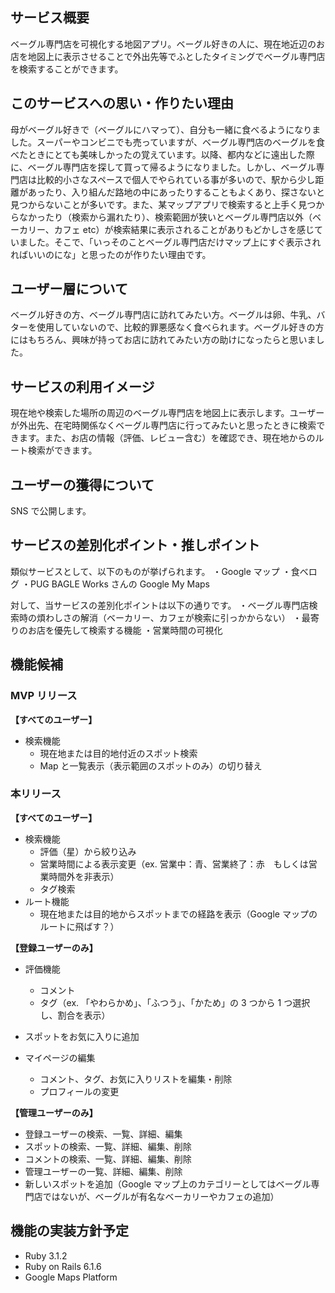 ## サービス概要

ベーグル専門店を可視化する地図アプリ。ベーグル好きの人に、現在地近辺のお店を地図上に表示させることで外出先等でふとしたタイミングでベーグル専門店を検索することができます。

## このサービスへの思い・作りたい理由

母がベーグル好きで（ベーグルにハマって）、自分も一緒に食べるようになりました。スーパーやコンビニでも売っていますが、ベーグル専門店のベーグルを食べたときにとても美味しかったの覚えています。以降、都内などに遠出した際に、ベーグル専門店を探して買って帰るようになりました。しかし、ベーグル専門店は比較的小さなスペースで個人でやられている事が多いので、駅から少し距離があったり、入り組んだ路地の中にあったりすることもよくあり、探さないと見つからないことが多いです。また、某マップアプリで検索すると上手く見つからなかったり（検索から漏れたり）、検索範囲が狭いとベーグル専門店以外（ベーカリー、カフェ etc）が検索結果に表示されることがありもどかしさを感じていました。そこで、「いっそのことベーグル専門店だけマップ上にすぐ表示されればいいのにな」と思ったのが作りたい理由です。

## ユーザー層について

ベーグル好きの方、ベーグル専門店に訪れてみたい方。ベーグルは卵、牛乳、バターを使用していないので、比較的罪悪感なく食べられます。ベーグル好きの方にはもちろん、興味が持ってお店に訪れてみたい方の助けになったらと思いました。

## サービスの利用イメージ

現在地や検索した場所の周辺のベーグル専門店を地図上に表示します。ユーザーが外出先、在宅時関係なくベーグル専門店に行ってみたいと思ったときに検索できます。また、お店の情報（評価、レビュー含む）を確認でき、現在地からのルート検索ができます。

## ユーザーの獲得について

SNS で公開します。

## サービスの差別化ポイント・推しポイント

類似サービスとして、以下のものが挙げられます。
・Google マップ
・食べログ
・PUG BAGLE Works さんの Google My Maps

対して、当サービスの差別化ポイントは以下の通りです。
・ベーグル専門店検索時の煩わしさの解消（ベーカリー、カフェが検索に引っかからない）
・最寄りのお店を優先して検索する機能
・営業時間の可視化

## 機能候補

### MVP リリース

**【すべてのユーザー】**

- 検索機能
  - 現在地または目的地付近のスポット検索
  - Map と一覧表示（表示範囲のスポットのみ）の切り替え

### 本リリース

**【すべてのユーザー】**

- 検索機能
  - 評価（星）から絞り込み
  - 営業時間による表示変更（ex. 営業中：青、営業終了：赤　もしくは営業時間外を非表示）
  - タグ検索
- ルート機能
  - 現在地または目的地からスポットまでの経路を表示（Google マップのルートに飛ばす？）

**【登録ユーザーのみ】**

- 評価機能

  - コメント
  - タグ（ex. 「やわらかめ」、「ふつう」、「かため」の 3 つから 1 つ選択し、割合を表示）

- スポットをお気に入りに追加
- マイページの編集
  - コメント、タグ、お気に入りリストを編集・削除
  - プロフィールの変更

**【管理ユーザーのみ】**

- 登録ユーザーの検索、一覧、詳細、編集
- スポットの検索、一覧、詳細、編集、削除
- コメントの検索、一覧、詳細、編集、削除
- 管理ユーザーの一覧、詳細、編集、削除
- 新しいスポットを追加（Google マップ上のカテゴリーとしてはベーグル専門店ではないが、ベーグルが有名なベーカリーやカフェの追加）

## 機能の実装方針予定

- Ruby 3.1.2
- Ruby on Rails 6.1.6
- Google Maps Platform
